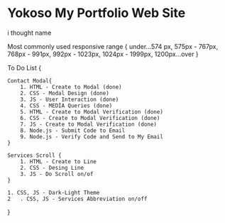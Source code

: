 # Yokoso My Portfolio Web Site
i thought name


Most commonly used responsive range {
under...574 px,
575px - 767px,
768px - 991px,
992px - 1023px,
1024px - 1999px,
1200px...over
}

To Do List {

    Contact Modal{
        1. HTML - Create to Modal (done)
        2. CSS - Modal Design (done)
        3. JS - User Interaction (done)
        4. CSS - MEDİA Queries (done) 
        5. HTML - Create to Modal Verification (done)
        6. CSS - Create to Modal Verification (done)
        7. JS - Create to Modal Verification (done)
        8. Node.js - Submit Code to Email
        9. Node.js - Verify Code and Send to My Email
    }

    Services Scroll {
        1. HTML - Create to Line
        2. CSS - Desing Line
        3. JS - Do Scroll on/of
    }

    1. CSS, JS - Dark-Light Theme
    2   . CSS, JS - Services Abbreviation on/off
}